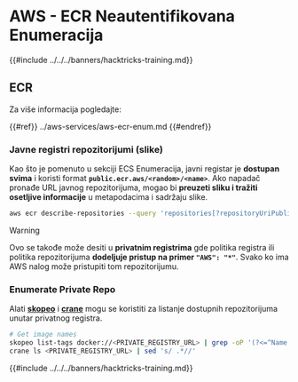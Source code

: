 # AWS - ECR Neautentifikovana Enumeracija

{{#include ../../../banners/hacktricks-training.md}}

## ECR

Za više informacija pogledajte:

{{#ref}}
../aws-services/aws-ecr-enum.md
{{#endref}}

### Javne registri repozitorijumi (slike)

Kao što je pomenuto u sekciji ECS Enumeracija, javni registar je **dostupan svima** i koristi format **`public.ecr.aws/<random>/<name>`**. Ako napadač pronađe URL javnog repozitorijuma, mogao bi **preuzeti sliku i tražiti osetljive informacije** u metapodacima i sadržaju slike.
```bash
aws ecr describe-repositories --query 'repositories[?repositoryUriPublic == `true`].repositoryName' --output text
```
> [!WARNING]
> Ovo se takođe može desiti u **privatnim registrima** gde politika registra ili politika repozitorijuma **dodeljuje pristup na primer `"AWS": "*"`**. Svako ko ima AWS nalog može pristupiti tom repozitorijumu.

### Enumerate Private Repo

Alati [**skopeo**](https://github.com/containers/skopeo) i [**crane**](https://github.com/google/go-containerregistry/blob/main/cmd/crane/doc/crane.md) mogu se koristiti za listanje dostupnih repozitorijuma unutar privatnog registra.
```bash
# Get image names
skopeo list-tags docker://<PRIVATE_REGISTRY_URL> | grep -oP '(?<=^Name: ).+'
crane ls <PRIVATE_REGISTRY_URL> | sed 's/ .*//'
```
{{#include ../../../banners/hacktricks-training.md}}
